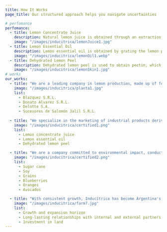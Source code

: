 ```yaml
---
title: How It Works
page_title: Our structured approach helps you navigate uncertainties

# perfomance
perfomance:
  - title: Lemon Concentrate Juice
    description: Natural lemon juice is obtained through an extraction process in specialized machines that squeeze the lemons arriving at our processing factory. This juice is used in the preparation of various beverages, offering a fresh and natural flavor.
    image: "/images/inducitrica/lemonJuice1.jpg"
  - title: Lemon Essential Oil
    description: Lemon essential oil is obtained by grating the lemon peel. It then undergoes a centrifugation and cold de-waxing process. This oil is used as a natural flavoring in food and is widely used in the cosmetics and fragrance industries for its fresh and natural properties.
    image: "/images/inducitrica/lemonOil1.webp"
  - title: Dehydrated Lemon Peel
    description: Dehydrated lemon peel is used to obtain pectin, which acts as a stabilizer in the food and pharmaceutical industries, improving the texture and preservation of products.
    image: "/images/inducitrica/lemonSkin1.jpg"
# works
our_works:
  - title: "We are a leading company in lemon production, made up of four companies with strategically located fields in the south of the Tucumán province, one of the best regions for citrus cultivation. With over 30 years of experience in the sector, we guarantee quality, innovation, and a commitment to excellence."
    image: "/images/inducitrica/planta1.jpg"
    list:
      - Blazquez S.R.L.
      - Donato Alvarez S.R.L.
      - Delotte S.A.
      - Sucesores de Salomón Jalil S.R.L.
  
  - title: "We specialize in the marketing of industrial products derived from lemons, produced in both conventional and organic versions under the highest quality standards. We guarantee total traceability, ensuring full control at every stage of the production process, as we work exclusively with our own fruit."
    image: "/images/inducitrica/certified1.png"
    list:
      - Lemon concentrate juice
      - Lemon essential oil
      - Dehydrated lemon peel

  - title: "We are a company committed to environmental impact, conducting life cycle analysis (LCA- ISO 14040/44) of our production. In addition to being pioneers in lemon production in the south of Tucumán province, we also engage in other agricultural activities such as:"
    image: "/images/inducitrica/certified2.png"
    list:
      - Sugar cane
      - Soy
      - Grains
      - Blueberries
      - Oranges
      - Avocados

  - title: "With consistent growth, Inducítrica has become Argentina's leading fruit exporter, with expansion plans that will allow us to reach a production of 70,000 tons in the next 5 to 10 years."
    image: "/images/inducitrica/farm7.jpg"
    list:
      - Growth and expansion horizon
      - Long-lasting relationships with internal and external partners
      - Investment in land
---
```

